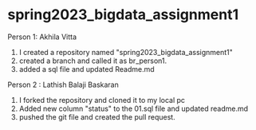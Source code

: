 # spring2023_bigdata_assignment1

Person 1: Akhila Vitta

1. I created a repository named "spring2023_bigdata_assignment1"
2. created a branch and called it as br_person1.
3. added a sql file and updated Readme.md

Person 2 : Lathish Balaji Baskaran

1. I forked the repository and cloned it to my local pc
2. Added new column "status" to the 01.sql file and updated readme.md
3. pushed the git file and created the pull request.

